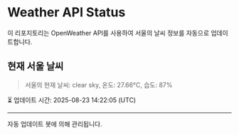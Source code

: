 
# Weather API Status

이 리포지토리는 OpenWeather API를 사용하여 서울의 날씨 정보를 자동으로 업데이트합니다.

## 현재 서울 날씨
> 서울의 현재 날씨: clear sky, 온도: 27.66°C, 습도: 87%

⏳ 업데이트 시간: 2025-08-23 14:22:05 (UTC)

---
자동 업데이트 봇에 의해 관리됩니다.
